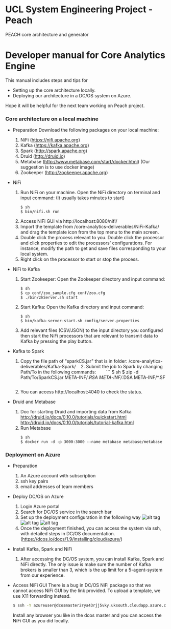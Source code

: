 # UCL System Engineering Project - Peach
PEACH core architecture and generator
# Developer manual for Core Analytics Engine
This manual includes steps and tips for 
- Setting up the core architecture locally. 
- Deploying our architecture in a DC/OS system on Azure.

Hope it will be helpful for the next team working on Peach project.
### Core architecture on a local machine
- Preparation
Download the following packages on your local machine:
    1. NiFi (https://nifi.apache.org)
    2. Kafka (https://kafka.apache.org)
    3. Spark (http://spark.apache.org)
    4. Druid (http://druid.io)
    5. Metabase (http://www.metabase.com/start/docker.html) (Our suggestion is to use docker image)
    6. Zookeeper (http://zookeeper.apache.org)
    

- NiFi
    1. Run NiFi on your machine. 
    Open the NiFi directory on terminal and input command: (It usually takes minutes to start)
        ```
        $ sh
        $ bin/nifi.sh run
        ```
    2. Access NiFi GUI via http://localhost:8080/nifi/
    3. Import the template from /core-analytics-deliverables/NiFi-Kafka/ and drag the template icon from the top menu to the main screen.
    4. Double click the process relevant to you. Double click the processor and click properties to edit the processors' configurations.
    For instance, modify the path to get and save files corresponding to your local system.
    5. Right click on the processor to start or stop the process.
    
    
- NiFi to Kafka
    1. Start Zookeeper: 
        Open the Zookeeper directory and input command:
        ```
        $ sh
        $ cp conf/zoo_sample.cfg conf/zoo.cfg
        $ ./bin/zkServer.sh start
        ```
    2. Start Kafka: 
        Open the Kafka directory and input command: 
        ```
        $ sh
        $ bin/kafka-server-start.sh config/server.properties
        ```
    3. Add relevant files (CSV/JSON) to the input directory you configured then start the NiFi processors that are relevant to transmit data to Kafka by pressing the play button. 
    
    
- Kafka to Spark
    1. Copy the file path of "sparkCS.jar" that is in folder: /core-analytics-deliverables/Kafka-Spark/
    2. Submit the job to Spark by changing Path/To in the following commands: 
        ```
        $ sh
        $ zip -d Path/To/SparkCS.jar META-INF/*.RSA META-INF/*.DSA META-INF/*.SF
        ```
    3. You can access http://localhost:4040 to check the status.
    
    
- Druid and Metabase
    1. Doc for starting Druid and importing data from Kafka
    http://druid.io/docs/0.10.0/tutorials/quickstart.html
    http://druid.io/docs/0.10.0/tutorials/tutorial-kafka.html
    2. Run Metabase
        ```
        $ sh
        $ docker run -d -p 3000:3000 --name metabase metabase/metabase
        ```

### Deployment on Azure
- Preparation
    1. An Azure account with subscription
    2. ssh key pairs
    3. email addresses of team members

- Deploy DC/OS on Azure
    1. Login Azure portal
    2. Search for DC/OS service in the search bar
    3. Set up the deployment configuration in the following way
        ![alt tag](https://github.com/wumengyangok/Peach-CoreAnalytics-Generator/blob/master/project-website/img/azure_1.jpg)
        ![alt tag](https://github.com/wumengyangok/Peach-CoreAnalytics-Generator/blob/master/project-website/img/azure_2.jpg)
        ![alt tag](https://github.com/wumengyangok/Peach-CoreAnalytics-Generator/blob/master/project-website/img/azure_3.jpg)
    4. Once the deployment finished, you can access the system via ssh, with detailed steps in DC/OS documentation. (https://dcos.io/docs/1.9/installing/cloud/azure/)

- Install Kafka, Spark and NiFi
    1. After accessing the DC/OS system, you can install Kafka, Spark and NiFi directly. The only issue is make sure the number of Kafka brokers is smaller than 3, which is the up limit for a 5-agent-system from our experience.

- Access NiFi GUI
    There is a bug in DC/OS NiFi package so that we cannot access NiFi GUI by the link provided. To upload a template, we use X11 forwarding instead.
    ```sh
    $ ssh -Y azureuser@dcosmaster2rya43rjj5vky.uksouth.cloudapp.azure.com -p 2200
    ```
    Install any browser you like in the dcos master and you can access the NiFi GUI as you did locally.
